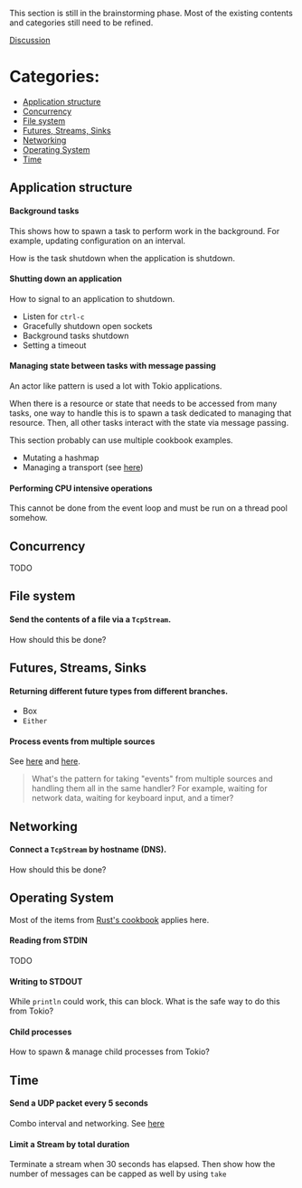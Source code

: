 This section is still in the brainstorming phase. Most of the existing contents
and categories still need to be refined.

[Discussion](https://github.com/tokio-rs/doc-blitz/issues/23)

# Categories:

* [Application structure](#structure)
* [Concurrency](#concurrency)
* [File system](#fs)
* [Futures, Streams, Sinks](#futures-streams-sinks)
* [Networking](#networking)
* [Operating System](#os)
* [Time](#time)

<a name="structure"></a>
## Application structure

#### Background tasks

This shows how to spawn a task to perform work in the background. For example,
updating configuration on an interval.

How is the task shutdown when the application is shutdown.

#### Shutting down an application

How to signal to an application to shutdown.

* Listen for `ctrl-c`
* Gracefully shutdown open sockets
* Background tasks shutdown
* Setting a timeout

#### Managing state between tasks with message passing

An actor like pattern is used a lot with Tokio applications.

When there is a resource or state that needs to be accessed from many tasks, one
way to handle this is to spawn a task dedicated to managing that resource. Then,
all other tasks interact with the state via message passing.

This section probably can use multiple cookbook examples.

* Mutating a hashmap
* Managing a transport (see [here](https://github.com/tokio-rs/tokio/issues/86#issuecomment-358108788))

#### Performing CPU intensive operations

This cannot be done from the event loop and must be run on a thread pool
somehow.

<a name="concurrency"></a>
## Concurrency

TODO

<a name="fs"></a>
## File system

#### Send the contents of a file via a `TcpStream`.

How should this be done?

<a name="futures-streams-sinks"></a>
## Futures, Streams, Sinks

#### Returning different future types from different branches.

* Box
* `Either`

#### Process events from multiple sources

See
[here](https://github.com/tokio-rs/doc-blitz/issues/23#issuecomment-426481892)
and [here](https://github.com/tokio-rs/tokio/issues/86#issuecomment-358186680).

> What's the pattern for taking "events" from multiple sources and handling them
> all in the same handler? For example, waiting for network data, waiting for
> keyboard input, and a timer?

<a name="networking"></a>
## Networking

#### Connect a `TcpStream` by hostname (DNS).

How should this be done?

<a name="os"></a>
## Operating System

Most of the items from [Rust's
cookbook](https://rust-lang-nursery.github.io/rust-cookbook/intro.html#operating-system)
applies here.

#### Reading from STDIN

TODO

#### Writing to STDOUT

While `println` could work, this can block. What is the safe way to do this from
Tokio?

#### Child processes

How to spawn & manage child processes from Tokio?

<a name="time"></a>
## Time

#### Send a UDP packet every 5 seconds

Combo interval and networking. See [here](https://github.com/tokio-rs/doc-blitz/issues/23#issuecomment-426477390)

#### Limit a Stream by total duration

Terminate a stream when 30 seconds has elapsed. Then show how the number of
messages can be capped as well by using `take`
